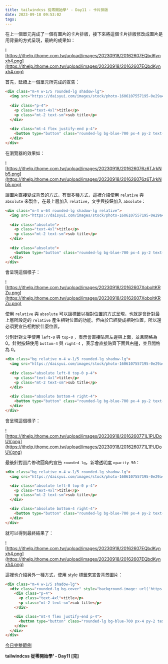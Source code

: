 ```yaml
---
title: tailwindcss 從零開始學¹ - Day11 - 卡片排版
date: 2023-09-18 09:53:02
tags:
---
```

在上一個單元完成了一個有圖片的卡片排版，接下來將這個卡片排版修改成圖片是用背景的方式呈現，最終的成果如：

![https://ithelp.ithome.com.tw/upload/images/20230918/20162607EQbdKynxh4.png](https://ithelp.ithome.com.tw/upload/images/20230918/20162607EQbdKynxh4.png)

首先，延續上一個單元所完成的宣告：

```html
<div class="m-4 w-1/5 rounded-lg shadow-lg">
  <img src="https://daisyui.com/images/stock/photo-1606107557195-0e29a4b5b4aa.jpg" class="rounded-t-lg" />
  
  <div class="p-4">
    <p class="text-4xl">title</p>
    <p class="mt-2 text-sm">sub title</p>
  </div>
  
  <div class="mt-4 flex justify-end p-4">
    <button type="button" class="rounded-lg bg-blue-700 px-4 py-2 text-white hover:bg-blue-200 hover:text-blue-700">下一頁</button>
  </div>
</div>
```

在瀏覽器的效果如：

![https://ithelp.ithome.com.tw/upload/images/20230918/201626076z6TJrkNb5.png](https://ithelp.ithome.com.tw/upload/images/20230918/201626076z6TJrkNb5.png)

讓圖片直接變成背景的方式，有很多種方式，這裡介紹使用 `relative` 與 `absolute` 來製作，在最上層加入 `relative`，文字與按鈕加入 `absolute`：

```html
<div class="m-4 w-64 rounded-lg shadow-lg relative">
  <img src="https://daisyui.com/images/stock/photo-1606107557195-0e29a4b5b4aa.jpg" class="rounded-t-lg" />
  
  <div class="absolute">
    <p class="text-4xl">title</p>
    <p class="mt-2 text-sm">sub title</p>
  </div>
  
  <div class="absolute">
    <button type="button" class="rounded-lg bg-blue-700 px-4 py-2 text-white hover:bg-blue-200 hover:text-blue-700">下一頁</button>
  </div>
</div>
```

會呈現這個樣子：

![https://ithelp.ithome.com.tw/upload/images/20230918/20162607XoboltKRZu.png](https://ithelp.ithome.com.tw/upload/images/20230918/20162607XoboltKRZu.png)

使用 `relative` 與 `absolute` 可以讓標籤以相對位置的方式呈現，也就是會針對最上層所設定的 `relative` 產生相對位置的功能。但由於已經變成相對位置，所以還必須要宣告相對於什麼位置。

分別針對文字使用 `left-0` 與 `top-0` ，表示會直接貼齊左邊與上面，並且間格為 0。針對按鈕使用 `bottom-4` 與 `right-4` ，表示會直接貼齊下面與右邊，並且間格為 0。

```html
<div class="bg relative m-4 w-1/5 rounded-lg shadow-lg">
  <img src="https://daisyui.com/images/stock/photo-1606107557195-0e29a4b5b4aa.jpg" class="rounded-t-lg" />
  
  <div class="absolute left-0 top-0 p-4">
    <p class="text-4xl">title</p>
    <p class="mt-2 text-sm">sub title</p>
  </div>
  
  <div class="absolute bottom-4 right-4">
    <button type="button" class="rounded-lg bg-blue-700 px-4 py-2 text-white hover:bg-blue-200 hover:text-blue-700">下一頁</button>
  </div>
</div>
```

會呈現這個樣子：

![https://ithelp.ithome.com.tw/upload/images/20230918/2016260771L1PUDoUV.png](https://ithelp.ithome.com.tw/upload/images/20230918/2016260771L1PUDoUV.png)

最後針對圖片修改圓角的宣告 `rounded-lg`，新增透明度 `opacity-50`：

```html
<div class="bg relative m-4 w-1/5 rounded-lg shadow-lg">
  <img src="https://daisyui.com/images/stock/photo-1606107557195-0e29a4b5b4aa.jpg" class="rounded-lg opacity-50" />

  <div class="absolute left-0 top-0 p-4">
    <p class="text-4xl">title</p>
    <p class="mt-2 text-sm">sub title</p>
  </div>

  <div class="absolute bottom-4 right-4">
    <button type="button" class="rounded-lg bg-blue-700 px-4 py-2 text-white hover:bg-blue-200 hover:text-blue-700">下一頁</button>
  </div>
</div>
```

就可以得到最終結果了：

![https://ithelp.ithome.com.tw/upload/images/20230918/20162607EQbdKynxh4.png](https://ithelp.ithome.com.tw/upload/images/20230918/20162607EQbdKynxh4.png)

這裡也介紹另外一種方式，使用 style 標籤來宣告背景圖片：

```html
<div class="m-4 w-1/5 shadow-lg">
  <div class="rounded-lg bg-cover" style="background-image: url('https://daisyui.com/images/stock/photo-1606107557195-0e29a4b5b4aa.jpg');">
    <div class="p-4">
      <p class="text-4xl">title</p>
      <p class="mt-2 text-sm">sub title</p>
    </div>

    <div class="mt-4 flex justify-end p-4">
      <button type="button" class="rounded-lg bg-blue-700 px-4 py-2 text-white hover:bg-blue-200 hover:text-blue-700">下一頁</button>
    </div>
  </div>
</div>
```

[今日完整範例](https://play.tailwindcss.com/UQQjBtdYaJ?layout=horizontal&size=1642x720)

**tailwindcss 從零開始學¹ - Day11 [完]**
